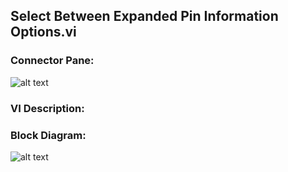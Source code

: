 ## **Select Between Expanded Pin Information Options.vi**
### Connector Pane:
![alt text](/images/Instrument%20Control/TSM%20Pin%20Abstraction/Select%20Between%20Expanded%20Pin%20Information%20Options.vic.png "Select Between Expanded Pin Information Options.vi connector pane")

### VI Description:


### Block Diagram:
![alt text](/images/Instrument%20Control/TSM%20Pin%20Abstraction/Select%20Between%20Expanded%20Pin%20Information%20Options.vid.png "Select Between Expanded Pin Information Options.vi block diagram")
